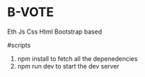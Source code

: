# B-VOTE
Eth Js Css Html Bootstrap based

#scripts
1. npm install
to fetch all the depenedencies
2. npm run dev
to start the dev server 
